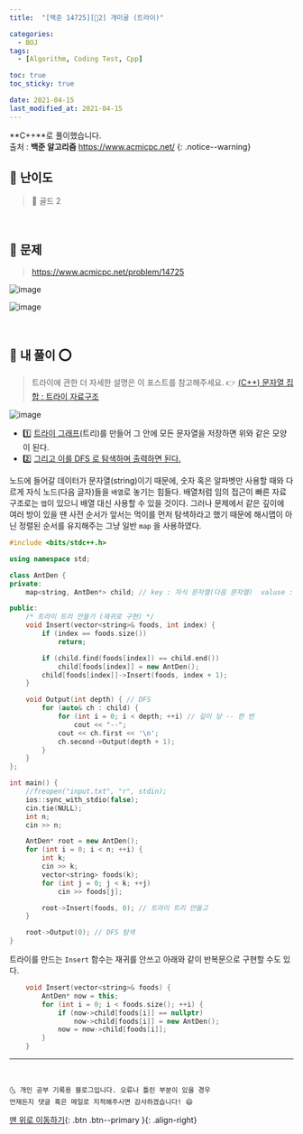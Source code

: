```yaml
---
title:  "[백준 14725][💛2] 개미굴 (트라이)" 

categories:
  - BOJ
tags:
  - [Algorithm, Coding Test, Cpp]

toc: true
toc_sticky: true

date: 2021-04-15
last_modified_at: 2021-04-15
---
```


**C++**로 풀이했습니다.  
출처 : **백준 알고리즘** <https://www.acmicpc.net/>
{: .notice--warning}

## 🚀 난이도 

> 💛 골드 2

<br>

## 🚀 문제

> <https://www.acmicpc.net/problem/14725>

![image](https://user-images.githubusercontent.com/42318591/114846428-a6836f00-9e17-11eb-8bcc-fd6eacc03cdc.png)

![image](https://user-images.githubusercontent.com/42318591/114846450-ae431380-9e17-11eb-981f-9532dee11763.png)

<br>

## 🚀 내 풀이 ⭕

> 트라이에 관한 더 자세한 설명은 이 포스트를 참고해주세요. 👉 [(C++) 문자열 집합 : 트라이 자료구조](https://ansohxxn.github.io/algorithm/trie/)

![image](https://user-images.githubusercontent.com/42318591/115140174-ded1ba00-a070-11eb-9173-b6b210e11e4b.png)

- 1️⃣ <u>트라이 그래프</u>(트리)를 만들어 그 안에 모든 문자열을 저장하면 위와 같은 모양이 된다. 
- 2️⃣ <u>그리고 이를 DFS 로 탐색하며 출력하면 된다.</u>

노드에 들어갈 데이터가 문자열(string)이기 때문에, 숫자 혹은 알파벳만 사용할 때와 다르게 자식 노드(다음 글자)들을 `배열`로 놓기는 힘들다. 배열처럼 임의 접근이 빠른 자료구조로는 `맵`이 있으니 배열 대신 사용할 수 있을 것이다. 그러나 문제에서 같은 깊이에 여러 방이 있을 땐 사전 순서가 앞서는 먹이를 먼저 탐색하라고 했기 때문에 해시맵이 아닌 정렬된 순서를 유지해주는 그냥 일반 `map` 을 사용하였다. 

```cpp
#include <bits/stdc++.h>

using namespace std;

class AntDen {
private:
    map<string, AntDen*> child; // key : 자식 문자열(다음 문자열)  valuse : 자식 객체 주소 

public:
    /* 트라이 트리 만들기 (재귀로 구현) */
    void Insert(vector<string>& foods, int index) {
        if (index == foods.size()) 
            return;

        if (child.find(foods[index]) == child.end())
            child[foods[index]] = new AntDen();
        child[foods[index]]->Insert(foods, index + 1);
    }

    void Output(int depth) { // DFS
        for (auto& ch : child) {
            for (int i = 0; i < depth; ++i) // 깊이 당 -- 한 번 
                cout << "--";
            cout << ch.first << '\n';
            ch.second->Output(depth + 1);
        }
    }
};

int main() {
    //freopen("input.txt", "r", stdin);
    ios::sync_with_stdio(false);
    cin.tie(NULL);
    int n;
    cin >> n;

    AntDen* root = new AntDen();
    for (int i = 0; i < n; ++i) {
        int k;
        cin >> k;
        vector<string> foods(k);
        for (int j = 0; j < k; ++j)
            cin >> foods[j];

        root->Insert(foods, 0); // 트라이 트리 만들고
    }

    root->Output(0); // DFS 탐색
}
```

트라이를 만드는 `Insert` 함수는 재귀를 안쓰고 아래와 같이 반복문으로 구현할 수도 있다.

```cpp
    void Insert(vector<string>& foods) {
        AntDen* now = this;
        for (int i = 0; i < foods.size(); ++i) {
            if (now->child[foods[i]] == nullptr)
                now->child[foods[i]] = new AntDen();
            now = now->child[foods[i]];
        }
    }
```

***
<br>

    🌜 개인 공부 기록용 블로그입니다. 오류나 틀린 부분이 있을 경우 
    언제든지 댓글 혹은 메일로 지적해주시면 감사하겠습니다! 😄

[맨 위로 이동하기](#){: .btn .btn--primary }{: .align-right}